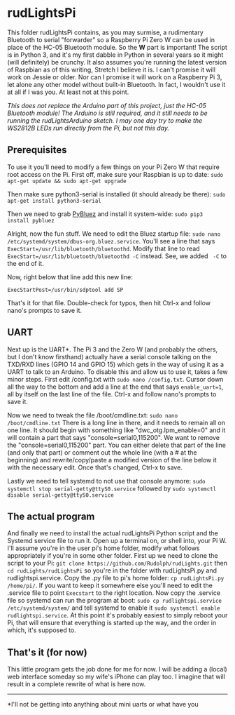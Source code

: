 # rudLightsPi
This folder rudLightsPi contains, as you may surmise, a rudimentary Bluetooth to serial "forwarder" so a Raspberry Pi Zero W can be used in place of the HC-05 Bluetooth module. So the __W__ part is important! The script is in Python 3, and it's my first dabble in Python in several years so it might (will definitely) be crunchy. It also assumes you're running the latest version of Raspbian as of this writing, Stretch I believe it is. I can't promise it will work on Jessie or older. Nor can I promise it will work on a Raspberry Pi 3, let alone any other model without built-in Bluetooth. In fact, I wouldn't use it at all if I was you. At least not at this point.

*This does not replace the Arduino part of this project, just the HC-05 Bluetooth module! The Arduino is still required, and it still needs to be running the rudLightsArduino sketch. I may one day try to make the WS2812B LEDs run directly from the Pi, but not this day.*

## Prerequisites
To use it you'll need to modify a few things on your Pi Zero W that require root access on the Pi. First off, make sure your Raspbian is up to date: `sudo apt-get update && sudo apt-get upgrade`

Then make sure python3-serial is installed (it should already be there): `sudo apt-get install python3-serial`

Then we need to grab [PyBluez](https://github.com/karulis/pybluez) and install it system-wide: `sudo pip3 install pybluez`

Alright, now the fun stuff. We need to edit the Bluez startup file: `sudo nano /etc/systemd/system/dbus-org.bluez.service`. You'll see a line that says `ExecStart=/usr/lib/bluetooth/bluetoothd`. Modify that line to read `ExecStart=/usr/lib/bluetooth/bluetoothd -C` instead. See, we added ` -C` to the end of it.

Now, right below that line add this new line:

`ExecStartPost=/usr/bin/sdptool add SP`

That's it for that file. Double-check for typos, then hit Ctrl-x and follow nano's prompts to save it.

## UART
Next up is the UART\*. The Pi 3 and the Zero W (and probably the others, but I don't know firsthand) actually have a serial console talking on the TXD/RXD lines (GPIO 14 and GPIO 15) which gets in the way of using it as a UART to talk to an Arduino. To disable this and allow us to use it, takes a few minor steps. First edit /config.txt with `sudo nano /config.txt`. Cursor down all the way to the bottom and add a line at the end that says `enable_uart=1`, all by itself on the last line of the file. Ctrl-x and follow nano's prompts to save it.

Now we need to tweak the file /boot/cmdline.txt: `sudo nano /boot/cmdline.txt` There is a long line in there, and it needs to remain all on one line. It should begin with something like "dwc\_otg.lpm\_enable=0" and it will contain a part that says "console=serial0,115200". We want to remove the "console=serial0,115200" part. You can either delete that part of the line (and only that part) or comment out the whole line (with a \# at the beginning) and rewrite/copy/paste a modified version of the line below it with the necessary edit. Once that's changed, Ctrl-x to save.

Lastly we need to tell systemd to not use that console anymore: `sudo systemctl stop serial-getty@ttyS0.service` followed by `sudo systemctl disable serial-getty@ttyS0.service`

## The actual program
And finally we need to install the actual rudLightsPi Python script and the Systemd service file to run it. Open up a terminal on, or shell into, your Pi W. I'll assume you're in the user pi's home folder, modify what follows appropriately if you're in some other folder. First up we need to clone the script to your Pi: `git clone https://github.com/Rudolph/rudLights.git` then `cd rudLights/rudLightsPi` so you're in the folder with rudLightsPi.py and rudlightspi.service. Copy the .py file to pi's home folder: `cp rudLightsPi.py /home/pi/`. If you want to keep it somewhere else you'll need to edit the .service file to point `Execstart` to the right location. Now copy the .service file so systemd can run the program at boot: `sudo cp rudlightspi.service /etc/systemd/system/` and tell systemd to enable it `sudo systemctl enable rudlightspi.service`. At this point it's probably easiest to simply reboot your Pi, that will ensure that everything is started up the way, and the order in which, it's supposed to.

## That's it (for now)
This little program gets the job done for me for now. I will be adding a (local) web interface someday so my wife's iPhone can play too. I imagine that will result in a complete rewrite of what is here now.

------
\*I'll not be getting into anything about mini uarts or what have you
